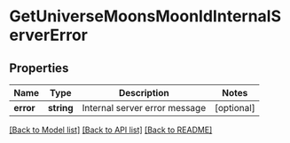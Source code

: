 # GetUniverseMoonsMoonIdInternalServerError

## Properties
Name | Type | Description | Notes
------------ | ------------- | ------------- | -------------
**error** | **string** | Internal server error message | [optional] 

[[Back to Model list]](../README.md#documentation-for-models) [[Back to API list]](../README.md#documentation-for-api-endpoints) [[Back to README]](../README.md)


